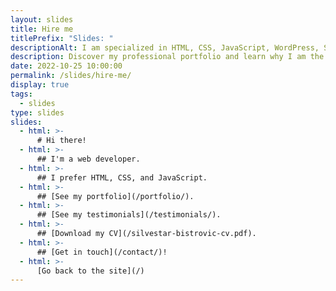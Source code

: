 ```yaml
---
layout: slides
title: Hire me
titlePrefix: "Slides: "
descriptionAlt: I am specialized in HTML, CSS, JavaScript, WordPress, Shopify, and JAMstack technologies.
description: Discover my professional portfolio and learn why I am the perfect fit for your next web development project through my Hire Me presentation slides.
date: 2022-10-25 10:00:00
permalink: /slides/hire-me/
display: true
tags:
  - slides
type: slides
slides:
  - html: >-
      # Hi there!
  - html: >-
      ## I'm a web developer.
  - html: >-
      ## I prefer HTML, CSS, and JavaScript.
  - html: >-
      ## [See my portfolio](/portfolio/).
  - html: >-
      ## [See my testimonials](/testimonials/).
  - html: >-
      ## [Download my CV](/silvestar-bistrovic-cv.pdf).
  - html: >-
      ## [Get in touch](/contact/)!
  - html: >-
      [Go back to the site](/)
---
```

